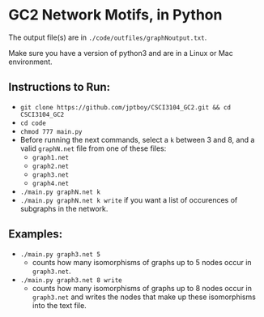 # GC2 Network Motifs, in Python

The output file(s) are in `./code/outfiles/graphNoutput.txt`.

Make sure you have a version of python3 and are in a Linux or Mac environment.

## Instructions to Run:
- `git clone https://github.com/jptboy/CSCI3104_GC2.git && cd CSCI3104_GC2`
- `cd code`
- `chmod 777 main.py`
- Before running the next commands, select a `k` between 3 and 8, and a valid `graphN.net` file from one of these files:
    - `graph1.net`
    - `graph2.net`
    - `graph3.net`
    - `graph4.net`
- `./main.py graphN.net k`
- `./main.py graphN.net k write` if you want a list of occurences of subgraphs in the network.

## Examples:
- `./main.py graph3.net 5`
    - counts how many isomorphisms of graphs up to 5  nodes occur in `graph3.net`.
- `./main.py graph3.net 8 write`
    - counts how many isomorphisms of graphs up to 8  nodes occur in `graph3.net` and writes the nodes that make up these isomorphisms into the text file.
